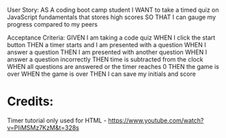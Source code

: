 User Story:
AS A coding boot camp student
I WANT to take a timed quiz on JavaScript fundamentals that stores high scores
SO THAT I can gauge my progress compared to my peers 

Acceptance Criteria:
GIVEN I am taking a code quiz
WHEN I click the start button
THEN a timer starts and I am presented with a question
WHEN I answer a question
THEN I am presented with another question
WHEN I answer a question incorrectly
THEN time is subtracted from the clock
WHEN all questions are answered or the timer reaches 0
THEN the game is over
WHEN the game is over
THEN I can save my initials and score





# Credits:
Timer tutorial only used for HTML - https://www.youtube.com/watch?v=PIiMSMz7KzM&t=328s